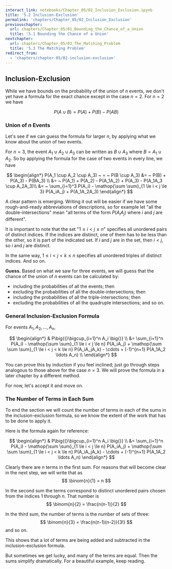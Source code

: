 ```yaml
---
interact_link: notebooks/Chapter_05/02_Inclusion_Exclusion.ipynb
title: '5.2 Inclusion-Exclusion'
permalink: 'chapters/Chapter_05/02_Inclusion_Exclusion'
previouschapter:
  url: chapters/Chapter_05/01_Bounding_the_Chance_of_a_Union
  title: '5.1 Bounding the Chance of a Union'
nextchapter:
  url: chapters/Chapter_05/03_The_Matching_Problem
  title: '5.3 The Matching Problem'
redirect_from:
  - 'chapters/chapter-05/02-inclusion-exclusion'
---
```


## Inclusion-Exclusion

While we have bounds on the probability of the union of $n$ events, we don't yet have a formula for the exact chance except in the case $n = 2$. For $n = 2$ we have 

$$
P(A \cup B) = P(A) + P(B) - P(AB)
$$

### Union of $n$ Events
Let's see if we can guess the formula for larger $n$, by applying what we know about the union of two events. 

For $n = 3$, the event $A_1 \cup A_2 \cup A_3$ can be written as $B \cup A_3$ where $B = A_1 \cup A_2$. So by applying the formula for the case of two events in every line, we have

$$
\begin{align*}
P(A_1 \cup A_2 \cup A_3) ~ = ~ P(B \cup A_3) &= ~ P(B) + P(A_3) - P(BA_3) \\
&= ~ P(A_1) + P(A_2) - P(A_1A_2) + P(A_3) - P(A_1A_3 \cup A_2A_3)\\
&= ~ \sum_{i=1}^3 P(A_i) - \mathop{\sum \sum}_{1 \le i < j \le 3} P(A_iA_j) + P(A_1A_2A_3)
\end{align*}
$$

A clear pattern is emerging. Writing it out will be easier if we have some rough-and-ready abbreviations of descriptions, so for example let "all the double-intersections" mean "all terms of the form $P(A_iA_j)$ where $i$ and $j$ are different".

It is important to note that the set "$1 \le i < j \le n$" specifies all unordered pairs of distinct indices. If the indices are distinct, one of them has to be less than the other, so it is part of the indicated set. If $i$ and $j$ are in the set, then $i < j$, so $i$ and $j$ are distinct.

In the same way, $1 \le i < j < k \le n$ specifies all unordered triples of distinct indices. And so on.

**Guess.** Based on what we saw for three events, we will guess that the chance of the union of $n$ events can be calculated by:
- including the probabilities of all the events; then
- excluding the probabilities of all the double-intersections; then
- including the probabilities of all the triple-intersections; then
- excluding the probabilities of all the quadruple intersections; and so on.

### General Inclusion-Exclusion Formula
For events $A_1, A_2, \ldots, A_n$, 

$$
\begin{align*}
& P\big{(}\bigcup_{i=1}^n A_i \big{)} \\
&= \sum_{i=1}^n P(A_i) - \mathop{\sum \sum}_{1 \le i < j \le n} P(A_iA_j) + \mathop{\sum \sum \sum}_{1 \le i < j < k \le n} P(A_iA_jA_k) - \cdots + (-1)^{n+1} P(A_1A_2 \ldots A_n) \\
\end{align*}
$$

You can prove this by induction if you feel inclined; just go through steps analogous to those above for the case $n=3$. We will prove the formula in a later chapter by a different method.

For now, let's accept it and move on.

### The Number of Terms in Each Sum
To end the section we will count the number of terms in each of the sums in the inclusion-exclusion formula, so we know the extent of the work that has to be done to apply it.

Here is the formula again for reference:

$$
\begin{align*}
& P\big{(}\bigcup_{i=1}^n A_i \big{)} \\
&=
\sum_{i=1}^n P(A_i) - \mathop{\sum \sum}_{1 \le i < j \le n} P(A_iA_j) + \mathop{\sum \sum \sum}_{1 \le i < j < k \le n} P(A_iA_jA_k) - \cdots + (-1)^{n+1} P(A_1A_2 \ldots A_n)
\end{align*}
$$


Clearly there are $n$ terms in the first sum. For reasons that will become clear in the next step, we will write that as
$$
\binom{n}{1} = n
$$

In the second sum the terms correspond to distinct unordered pairs chosen from the indices 1 through $n$. That number is
$$
\binom{n}{2} = \frac{n(n-1)}{2}
$$

In the third sum, the number of terms is the number of sets of three:
$$
\binom{n}{3} = \frac{n(n-1)(n-2)}{3!}
$$
and so on.

This shows that a lot of terms are being added and subtracted in the inclusion-exclusion formula. 

But sometimes we get lucky, and many of the terms are equal. Then the sums simplify dramatically. For a beautiful example, keep reading.
